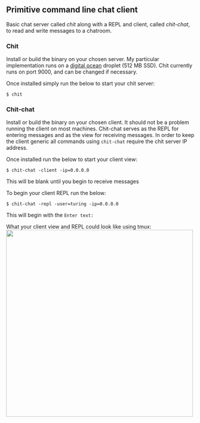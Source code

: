 ## Primitive command line chat client

Basic chat server called *chit* along with a REPL and client, called
*chit-chat*, to read and write messages to a chatroom.

### Chit

Install or build the binary on your chosen server. My particular implementation
runs on a [digital ocean](https://www.digitalocean.com/pricing/) droplet (512 MB SSD).
 Chit currently runs on port 9000, and can be changed if necessary.

Once installed simply run the below to start your chit server:
 ```
$ chit
 ```

### Chit-chat

Install or build the binary on your chosen client. It should not be a problem
running the client on most machines. Chit-chat serves as the REPL for entering
 messages and as the view for receiving messages. In order to keep the client
generic all commands using `chit-chat` require the chit server IP address.

Once installed run the below to start your client view:
```
$ chit-chat -client -ip=0.0.0.0
```
This will be blank until you begin to receive messages

To begin your client REPL run the below:
```
$ chit-chat -repl -user=turing -ip=0.0.0.0
```
This will begin with the `Enter text:`

What your client view and REPL could look like using tmux:
<img width="500px" src="http://www.amaxwellblair.com/images/chat_repl.png" align="center">
